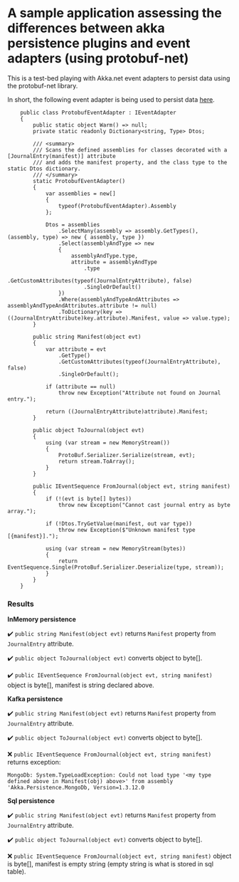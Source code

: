 # A sample application assessing the differences between akka persistence plugins and event adapters (using protobuf-net)

This is a test-bed playing with Akka.net event adapters to persist data using the protobuf-net library.

In short, the following event adapter is being used to persist data [here](Application/ProtobufEventAdapter.cs).

```
    public class ProtobufEventAdapter : IEventAdapter
    {
        public static object Warm() => null;
        private static readonly Dictionary<string, Type> Dtos;

        /// <summary>
        /// Scans the defined assemblies for classes decorated with a [JournalEntry(manifest)] attribute
        /// and adds the manifest property, and the class type to the static Dtos dictionary.
        /// </summary>
        static ProtobufEventAdapter()
        {
            var assemblies = new[]
            {
                typeof(ProtobufEventAdapter).Assembly
            };

            Dtos = assemblies
                .SelectMany(assembly => assembly.GetTypes(), (assembly, type) => new { assembly, type })
                .Select(assemblyAndType => new
                {
                    assemblyAndType.type,
                    attribute = assemblyAndType
                        .type
                        .GetCustomAttributes(typeof(JournalEntryAttribute), false)
                        .SingleOrDefault()
                })
                .Where(assemblyAndTypeAndAttributes => assemblyAndTypeAndAttributes.attribute != null)
                .ToDictionary(key => ((JournalEntryAttribute)key.attribute).Manifest, value => value.type);
        }

        public string Manifest(object evt)
        {
            var attribute = evt
                .GetType()
                .GetCustomAttributes(typeof(JournalEntryAttribute), false)
                .SingleOrDefault();

            if (attribute == null)
                throw new Exception("Attribute not found on Journal entry.");

            return ((JournalEntryAttribute)attribute).Manifest;
        }

        public object ToJournal(object evt)
        {
            using (var stream = new MemoryStream())
            {
                ProtoBuf.Serializer.Serialize(stream, evt);
                return stream.ToArray();
            }
        }

        public IEventSequence FromJournal(object evt, string manifest)
        {
            if (!(evt is byte[] bytes))
                throw new Exception("Cannot cast journal entry as byte array.");

            if (!Dtos.TryGetValue(manifest, out var type))
                throw new Exception($"Unknown manifest type [{manifest}].");

            using (var stream = new MemoryStream(bytes))
            {
                return EventSequence.Single(ProtoBuf.Serializer.Deserialize(type, stream));
            }
        }
    }
``` 

### Results

**InMemory persistence**

✔️ `public string Manifest(object evt)` returns `Manifest` property from `JournalEntry` attribute.

✔️ `public object ToJournal(object evt)` converts object to byte[].

✔️ `public IEventSequence FromJournal(object evt, string manifest)` object is byte[], manifest is string declared above.

**Kafka persistence**

✔️ `public string Manifest(object evt)` returns `Manifest` property from `JournalEntry` attribute.

✔️ `public object ToJournal(object evt)` converts object to byte[].

❌ `public IEventSequence FromJournal(object evt, string manifest)` returns exception:

```
MongoDb: System.TypeLoadException: Could not load type '<my type defined above in Manifest(obj) above>' from assembly 'Akka.Persistence.MongoDb, Version=1.3.12.0
```

**Sql persistence**

✔️ `public string Manifest(object evt)` returns `Manifest` property from `JournalEntry` attribute.

✔️ `public object ToJournal(object evt)` converts object to byte[].

❌ `public IEventSequence FromJournal(object evt, string manifest)` object is byte[], manifest is empty string (empty string is what is stored in sql table).
